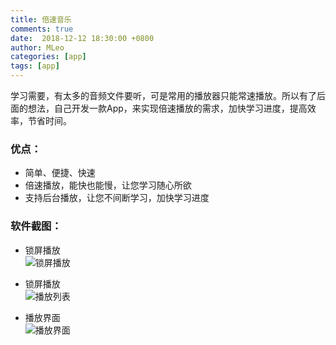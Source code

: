 ```yaml
---
title: 倍速音乐
comments: true
date:  2018-12-12 18:30:00 +0800
author: MLeo
categories: [app] 
tags: [app]
---
```


学习需要，有太多的音频文件要听，可是常用的播放器只能常速播放。所以有了后面的想法，自己开发一款App，来实现倍速播放的需求，加快学习进度，提高效率，节省时间。

### 优点：

* 简单、便捷、快速
* 倍速播放，能快也能慢，让您学习随心所欲
* 支持后台播放，让您不间断学习，加快学习进度

### 软件截图：

- 锁屏播放  
![锁屏播放](https://images.ichochy.com/IMG_1.PNG) 

- 锁屏播放  
![播放列表](https://images.ichochy.com/IMG_2.PNG) 

- 播放界面  
![播放界面](https://images.ichochy.com/IMG_3.PNG)